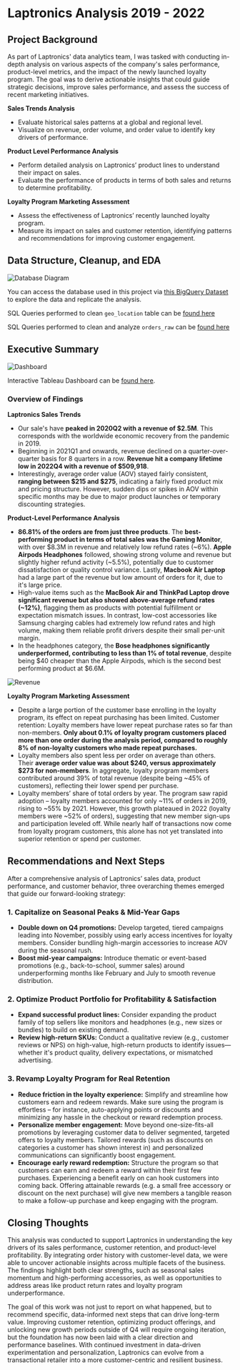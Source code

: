 # Laptronics Analysis 2019 - 2022


## Project Background
As part of Laptronics' data analytics team, I was tasked with conducting in-depth analysis on various aspects of the company's sales performance, product-level metrics, and the impact of the newly launched loyalty program. The goal was to derive actionable insights that could guide strategic decisions, improve sales performance, and assess the success of recent marketing initiatives.

**Sales Trends Analysis**
- Evaluate historical sales patterns at a global and regional level.
- Visualize on revenue, order volume, and order value to identify key drivers of performance.

**Product Level Performance Analysis**
- Perform detailed analysis on Laptronics’ product lines to understand their impact on sales.
- Evaluate the performance of products in terms of both sales and returns to determine profitability.

**Loyalty Program Marketing Assessment**
- Assess the effectiveness of Laptronics’ recently launched loyalty program.
- Measure its impact on sales and customer retention, identifying patterns and recommendations for improving customer engagement.

## Data Structure, Cleanup, and EDA
![Database Diagram](https://github.com/johnathonpak/Laptronics-Analysis/blob/main/data/Laptronics%20Database%20Diagram.png)

You can access the database used in this project via [this BigQuery Dataset](https://console.cloud.google.com/bigquery?ws=!1m4!1m3!3m2!1sdata-analysis-projects-456521!2slaptronics_data) to explore the data and replicate the analysis.


SQL Queries performed to clean `geo_location` table can be [found here](code/geo_location_cleanup.sql)

SQL Queries performed to clean and analyze `orders_raw` can be [found here](code/orders_cleanup.sql)

## Executive Summary
![Dashboard](data/Summary.PNG)

Interactive Tableau Dashboard can be [found here](https://public.tableau.com/views/LaptronicsAnalysis/Dashboard1?:language=en-US&:sid=&:redirect=auth&:display_count=n&:origin=viz_share_link).
### Overview of Findings

**Laptronics Sales Trends**

- Our sale's have **peaked in 2020Q2 with a revenue of $2.5M**. This corresponds with the worldwide economic recovery from the pandemic in 2019.
- Beginning in 2021Q1 and onwards, revenue declined on a quarter-over-quarter basis for 8 quarters in a row. **Revenue hit a company lifetime low in 2022Q4 with a revenue of $509,918**.
- Interestingly, average order value (AOV) stayed fairly consistent, **ranging between $215 and $275**, indicating a fairly fixed product mix and pricing structure. However, sudden dips or spikes in AOV within specific months may be due to major product launches or temporary discounting strategies.

**Product-Level Performance Analysis**

- **86.81% of the orders are from just three products**. The **best-performing product in terms of total sales was the Gaming Monitor**, with over $8.3M in revenue and relatively low refund rates (~6%). **Apple Airpods Headphones** followed, showing strong volume and revenue but slightly higher refund activity (~5.5%), potentially due to customer dissatisfaction or quality control variance. Lastly, **Macbook Air Laptop** had a large part of the revenue but low amount of orders for it, due to it's large price. 
- High-value items such as the **MacBook Air and ThinkPad Laptop drove significant revenue but also showed above-average refund rates (~12%)**, flagging them as products with potential fulfillment or expectation mismatch issues. In contrast, low-cost accessories like Samsung charging cables had extremely low refund rates and high volume, making them reliable profit drivers despite their small per-unit margin.
- In the headphones category, the **Bose headphones significantly underperformed, contributing to less than 1% of total revenue**, despite being $40 cheaper than the Apple Airpods, which is the second best performing product at $6.6M.
  
![Revenue](data/RevenuebyProduct.PNG)

**Loyalty Program Marketing Assessment**

- Despite a large portion of the customer base enrolling in the loyalty program, its effect on repeat purchasing has been limited. Customer retention: Loyalty members have lower repeat purchase rates so far than non-members. **Only about 0.1% of loyalty program customers placed more than one order during the analysis period, compared to roughly 8% of non-loyalty customers who made repeat purchases.**
- Loyalty members also spent less per order on average than others. Their **average order value was about $240, versus approximately $273 for non-members**. In aggregate, loyalty program members contributed around 39% of total revenue (despite being ~45% of customers), reflecting their lower spend per purchase.
- Loyalty members’ share of total orders by year. The program saw rapid adoption – loyalty members accounted for only ~11% of orders in 2019, rising to ~55% by 2021. However, this growth plateaued in 2022 (loyalty members were ~52% of orders), suggesting that new member sign-ups and participation leveled off. While nearly half of transactions now come from loyalty program customers, this alone has not yet translated into superior retention or spend per customer.

## Recommendations and Next Steps
After a comprehensive analysis of Laptronics’ sales data, product performance, and customer behavior, three overarching themes emerged that guide our forward-looking strategy:

### 1. Capitalize on Seasonal Peaks & Mid-Year Gaps
- **Double down on Q4 promotions:** Develop targeted, tiered campaigns leading into November, possibly using early access incentives for loyalty members. Consider bundling high-margin accessories to increase AOV during the seasonal rush.
- **Boost mid-year campaigns:** Introduce thematic or event-based promotions (e.g., back-to-school, summer sales) around underperforming months like February and July to smooth revenue distribution.

### 2. Optimize Product Portfolio for Profitability & Satisfaction
- **Expand successful product lines:** Consider expanding the product family of top sellers like monitors and headphones (e.g., new sizes or bundles) to build on existing demand.
- **Review high-return SKUs:** Conduct a qualitative review (e.g., customer reviews or NPS) on high-value, high-return products to identify issues—whether it's product quality, delivery expectations, or mismatched advertising.

### 3. Revamp Loyalty Program for Real Retention
- **Reduce friction in the loyalty experience:** Simplify and streamline how customers earn and redeem rewards. Make sure using the program is effortless – for instance, auto-applying points or discounts and minimizing any hassle in the checkout or reward redemption process.
- **Personalize member engagement:** Move beyond one-size-fits-all promotions by leveraging customer data to deliver segmented, targeted offers to loyalty members. Tailored rewards (such as discounts on categories a customer has shown interest in) and personalized communications can significantly boost engagement.
- **Encourage early reward redemption:** Structure the program so that customers can earn and redeem a reward within their first few purchases. Experiencing a benefit early on can hook customers into coming back. Offering attainable rewards (e.g. a small free accessory or discount on the next purchase) will give new members a tangible reason to make a follow-up purchase and keep engaging with the program.

## Closing Thoughts
This analysis was conducted to support Laptronics in understanding the key drivers of its sales performance, customer retention, and product-level profitability. By integrating order history with customer-level data, we were able to uncover actionable insights across multiple facets of the business. The findings highlight both clear strengths, such as seasonal sales momentum and high-performing accessories, as well as opportunities to address areas like product return rates and loyalty program underperformance.

The goal of this work was not just to report on what happened, but to recommend specific, data-informed next steps that can drive long-term value. Improving customer retention, optimizing product offerings, and unlocking new growth periods outside of Q4 will require ongoing iteration, but the foundation has now been laid with a clear direction and performance baselines. With continued investment in data-driven experimentation and personalization, Laptronics can evolve from a transactional retailer into a more customer-centric and resilient business.

